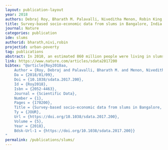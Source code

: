 ```yaml
---
layout: publication-layout
year: 2018
authors: Debraj Roy, Bharath M. Palavalli, Niveditha Menon, Robin King, Karin Pfeffer, Michael Lees and Peter M.A. Sloot
title: Survey-based socio-economic data from slums in Bangalore, India
journal: Nature
categories: publication
ide: slums
authorid: bharath,nivi,robin
projectid: urban-poverty
tag: publications
abstract: In 2010, an estimated 860 million people were living in slums worldwide, with around 60 million added to the slum population between 2000 and 2010. In 2011, 200 million people in urban Indian households were considered to live in slums. In order to address and create slum development programmes and poverty alleviation methods, it is necessary to understand the needs of these communities. Therefore, we require data with high granularity in the Indian context. Unfortunately, there is a paucity of highly granular data at the level of individual slums. We collected the data presented in this paper in partnership with the slum dwellers in order to overcome the challenges such as validity and efficacy of self reported data. Our survey of Bangalore covered 36 slums across the city. The slums were chosen based on stratification criteria, which included geographical location of the slum, whether the slum was resettled or rehabilitated, notification status of the slum, the size of the slum and the religious profile. This paper describes the relational model of the slum dataset, the variables in the dataset, the variables constructed for analysis and the issues identified with the dataset. The data collected includes around 267,894 data points spread over 242 questions for 1,107 households. The dataset can facilitate interdisciplinary research on spatial and temporal dynamics of urban poverty and well-being in the context of rapid urbanization of cities in developing countries.
link: https://www.nature.com/articles/sdata2017200
bibtex: "@article{Roy2018aa,
	Author = {Roy, Debraj and Palavalli, Bharath M. and Menon, Niveditha and King, Robin and Pfeffer, Karin and Lees, Michael and Sloot, Peter M. A.},
	Da = {2018/01/09},
	Doi = {10.1038/sdata.2017.200},
	Id = {Roy2018},
	Isbn = {2052-4463},
	Journal = {Scientific Data},
	Number = {1},
	Pages = {170200},
	Title = {Survey-based socio-economic data from slums in Bangalore, India},
	Ty = {JOUR},
	Url = {https://doi.org/10.1038/sdata.2017.200},
	Volume = {5},
	Year = {2018},
	Bdsk-Url-1 = {https://doi.org/10.1038/sdata.2017.200}}
"
permalink: /publications/slums/
---
```

